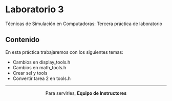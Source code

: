 # Laboratorio 3
Técnicas de Simulación en Computadoras: Tercera práctica de laboratorio 

## Contenido
En esta práctica trabajaremos con los siguientes temas:


- Cambios en display_tools.h
- Cambios en math_tools.h
- Crear sel y tools
- Convertir tarea 2 en tools.h

<hr>
<p align="center">Para servirles, <strong>Equipo de Instructores</strong> </p>

